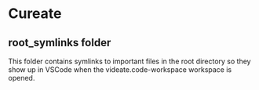 # Cureate

## root_symlinks folder

This folder contains symlinks to important files in the root directory so they show up in VSCode when the videate.code-workspace workspace is opened.
